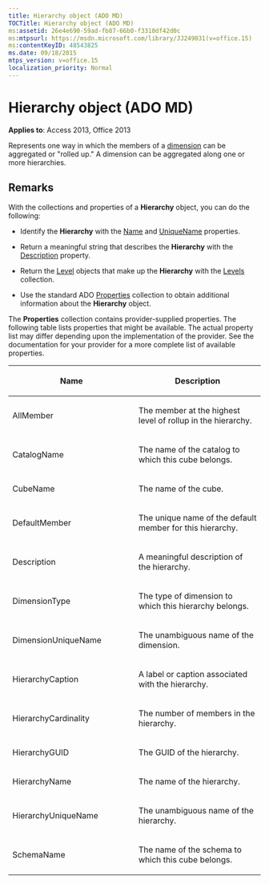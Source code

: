 ```yaml
---
title: Hierarchy object (ADO MD)
TOCTitle: Hierarchy object (ADO MD)
ms:assetid: 26e4e690-59ad-fb87-66b0-f3310df42d0c
ms:mtpsurl: https://msdn.microsoft.com/library/JJ249031(v=office.15)
ms:contentKeyID: 48543825
ms.date: 09/18/2015
mtps_version: v=office.15
localization_priority: Normal
---
```


# Hierarchy object (ADO MD)


**Applies to**: Access 2013, Office 2013

Represents one way in which the members of a [dimension](dimension-object-ado-md.md) can be aggregated or "rolled up." A dimension can be aggregated along one or more hierarchies.

## Remarks

With the collections and properties of a **Hierarchy** object, you can do the following:

  - Identify the **Hierarchy** with the [Name](name-property-ado-md.md) and [UniqueName](uniquename-property-ado-md.md) properties.

  - Return a meaningful string that describes the **Hierarchy** with the [Description](description-property-ado-md.md) property.

  - Return the [Level](level-object-ado-md.md) objects that make up the **Hierarchy** with the [Levels](levels-collection-ado-md.md) collection.

  - Use the standard ADO [Properties](properties-collection-ado.md) collection to obtain additional information about the **Hierarchy** object.

The **Properties** collection contains provider-supplied properties. The following table lists properties that might be available. The actual property list may differ depending upon the implementation of the provider. See the documentation for your provider for a more complete list of available properties.

<table>
<colgroup>
<col style="width: 50%" />
<col style="width: 50%" />
</colgroup>
<thead>
<tr class="header">
<th><p>Name</p></th>
<th><p>Description</p></th>
</tr>
</thead>
<tbody>
<tr class="odd">
<td><p>AllMember</p></td>
<td><p>The member at the highest level of rollup in the hierarchy.</p></td>
</tr>
<tr class="even">
<td><p>CatalogName</p></td>
<td><p>The name of the catalog to which this cube belongs.</p></td>
</tr>
<tr class="odd">
<td><p>CubeName</p></td>
<td><p>The name of the cube.</p></td>
</tr>
<tr class="even">
<td><p>DefaultMember</p></td>
<td><p>The unique name of the default member for this hierarchy.</p></td>
</tr>
<tr class="odd">
<td><p>Description</p></td>
<td><p>A meaningful description of the hierarchy.</p></td>
</tr>
<tr class="even">
<td><p>DimensionType</p></td>
<td><p>The type of dimension to which this hierarchy belongs.</p></td>
</tr>
<tr class="odd">
<td><p>DimensionUniqueName</p></td>
<td><p>The unambiguous name of the dimension.</p></td>
</tr>
<tr class="even">
<td><p>HierarchyCaption</p></td>
<td><p>A label or caption associated with the hierarchy.</p></td>
</tr>
<tr class="odd">
<td><p>HierarchyCardinality</p></td>
<td><p>The number of members in the hierarchy.</p></td>
</tr>
<tr class="even">
<td><p>HierarchyGUID</p></td>
<td><p>The GUID of the hierarchy.</p></td>
</tr>
<tr class="odd">
<td><p>HierarchyName</p></td>
<td><p>The name of the hierarchy.</p></td>
</tr>
<tr class="even">
<td><p>HierarchyUniqueName</p></td>
<td><p>The unambiguous name of the hierarchy.</p></td>
</tr>
<tr class="odd">
<td><p>SchemaName</p></td>
<td><p>The name of the schema to which this cube belongs.</p></td>
</tr>
</tbody>
</table>

